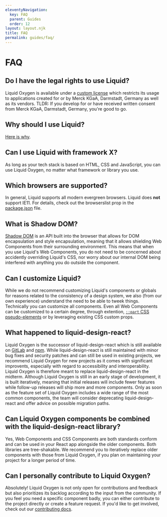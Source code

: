 ```yaml
---
eleventyNavigation:
  key: FAQ
  parent: Guides
  order: 12
layout: layout.njk
title: FAQ
permalink: guides/faq/
---
```


# FAQ

## Do I have the legal rights to use Liquid?

Liquid Oxygen is available under a [custom license](legal/license/) which restricts its usage to applications created for or by Merck KGaA, Darmstadt, Germany as well as its vendors. TLDR: If you develop for or have received written consent from Merck KGaA, Darmstadt, Germany, you're good to go.

## Why should I use Liquid?

[Here is why](introduction/why-liquid/).

## Can I use Liquid with framework X?

As long as your tech stack is based on HTML, CSS and JavaScript, you can use Liquid Oxygen, no matter what framework or library you use.

## Which browsers are supported?

In general, Liquid supports all modern evergreen browsers. Liquid does **not** support IE11. For details, check out the browserslist prop in the [package.json](https://github.com/emdgroup-liquid/liquid/blob/main/package.json) file.

## What is Shadow DOM?

[Shadow DOM](https://developers.google.com/web/fundamentals/web-components/shadowdom) is an API built into the browser that allows for DOM encapsulation and style encapsulation, meaning that it allows shielding Web Components from their surrounding environment. This means that when you use Liquid's Web Components, you do not need to be concerned about accidently overriding Liquid's CSS, nor worry about our internal DOM being interfered with anything you do outside the component.

## Can I customize Liquid?

While we do not recommend customizing Liquid's components or globals for reasons related to the consistency of a design system, we also (from our own experience) understand the need to be able to tweek things. Technically you can customize all components. Even all Web Components can be customized to a certain degree, through extention, [`::part` CSS pseudo-elements](https://developer.mozilla.org/en-US/docs/Web/CSS/::part) or by leveraging existing CSS custom props. 

## What happened to liquid-design-react?

Liquid Oxygen is the successor of liquid-design-react which is still available on [GitLab](https://gitlab.com/liquid-design/liquid-design-react/) and [npm](https://www.npmjs.com/package/@liquid-design/liquid-design-react). While liquid-design-react is still maintained with minor bug fixes and security patches and can still be used in existing projects, we recommend Liquid Oxygen for new projects as it comes with significant improvents, especially with regard to accessibility and interoperability. Liquid Oxygen is therefore meant to replace liquid-design-react in the midterm. Although Liquid Oxygen is still in an early stage of development, it is built iteratively, meaning that initial releases will include fewer features while follow-up releases will ship more and more components. Only as soon as the feature set of Liquid Oxygen includes a wide range of the most common components, the team will consider deprecating liquid-design-react and offer advice on possible migration paths.

## Can Liquid Oxygen components be combined with the liquid-design-react library?

Yes, Web Components and CSS Components are both standards conform and can be used in your React app alongside the older components. Both libraries are tree-shakable. We recommend you to iteratively replace older components with those from Liquid Oxygen, if you plan on maintaining your project for a longer period of time.

## Can I personally contribute to Liquid Oxygen?

Absolutely! Liquid Oxygen is not only open for contributions and feedback but also prioritizes its backlog according to the input from the community. If you feel you need a specific component badly, you can either contribute to the project directly or create a feature request. If you'd like to get involved, check out our [contributing docs](https://github.com/emdgroup-liquid/liquid/blob/main/CONTRIBUTING.md).

<docs-page-nav prev-href="guides/troubleshooting/"></docs-page-nav>
